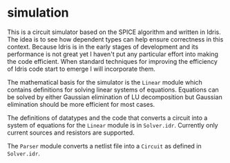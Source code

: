 simulation
==========

This is a circuit simulator based on the SPICE algorithm and written in Idris.
The idea is to see how dependent types can help ensure correctness in this
context. Because Idris is in the early stages of development and its
performance is not great yet I haven't put any particular effort into making
the code efficient. When standard techniques for improving the efficiency of
Idris code start to emerge I will incorporate them.

The mathematical basis for the simulator is the `Linear` module which contains
definitions for solving linear systems of equations. Equations can be solved by
either Gaussian elimination of LU decomposition but Gaussian elimination should
be more efficient for most cases.

The definitions of datatypes and the code that converts a circuit into a system
of equations for the `Linear` module is in `Solver.idr`. Currently only current
sources and resistors are supported.

The `Parser` module converts a netlist file into a `Circuit` as defined in
`Solver.idr`.
